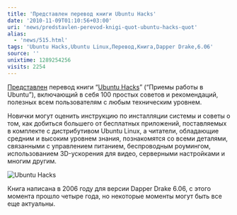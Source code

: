 ```yaml
---
title: 'Представлен перевод книги Ubuntu Hacks'
date: '2010-11-09T01:10:56+03:00'
uri: 'news/predstavlen-perevod-knigi-quot-ubuntu-hacks-quot'
alias: 
  - 'news/515.html'
tags: 'Ubuntu Hacks,Ubuntu Linux,Перевод,Книга,Dapper Drake,6.06'
source: ''
unixtime: 1289254256
visits: 2254
---
```

[Представлен](http://rus-linux.net/nlib.php?name=/MyLDP/BOOKS/ubuntu_hacks_ru/index.html) перевод книги “[Ubuntu Hacks](http://linuxdevcenter.com/pub/a/linux/excerpts/9780596527204/getting-started.html)” (“Приемы работы в Ubuntu”), включающий в себя 100 простых советов и рекомендаций, полезных всем пользователям с любым техническим уровнем. 

Новички могут оценить инструкцию по инсталляции системы и советы о том, как добиться большего от бесплатных приложений, поставляемых в комплекте с дистрибутивом Ubuntu Linux, а читатели, обладающие средним и высоким уровнем знания, познакомятся со всеми деталями, связанными с управлением питанием, беспроводным роумингом, использованием 3D-ускорения для видео, серверными настройками и многим другим.

![Ubuntu Hacks](img/2010/11/09/01-00/ubuntu-hacks-1.jpg)

Книга написана в 2006 году для версии Dapper Drake 6.06, с этого момента прошло четыре года, но некоторые моменты могут быть все еще актуальны.
